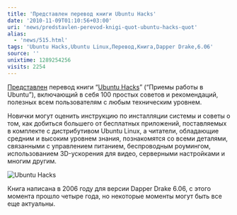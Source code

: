 ```yaml
---
title: 'Представлен перевод книги Ubuntu Hacks'
date: '2010-11-09T01:10:56+03:00'
uri: 'news/predstavlen-perevod-knigi-quot-ubuntu-hacks-quot'
alias: 
  - 'news/515.html'
tags: 'Ubuntu Hacks,Ubuntu Linux,Перевод,Книга,Dapper Drake,6.06'
source: ''
unixtime: 1289254256
visits: 2254
---
```

[Представлен](http://rus-linux.net/nlib.php?name=/MyLDP/BOOKS/ubuntu_hacks_ru/index.html) перевод книги “[Ubuntu Hacks](http://linuxdevcenter.com/pub/a/linux/excerpts/9780596527204/getting-started.html)” (“Приемы работы в Ubuntu”), включающий в себя 100 простых советов и рекомендаций, полезных всем пользователям с любым техническим уровнем. 

Новички могут оценить инструкцию по инсталляции системы и советы о том, как добиться большего от бесплатных приложений, поставляемых в комплекте с дистрибутивом Ubuntu Linux, а читатели, обладающие средним и высоким уровнем знания, познакомятся со всеми деталями, связанными с управлением питанием, беспроводным роумингом, использованием 3D-ускорения для видео, серверными настройками и многим другим.

![Ubuntu Hacks](img/2010/11/09/01-00/ubuntu-hacks-1.jpg)

Книга написана в 2006 году для версии Dapper Drake 6.06, с этого момента прошло четыре года, но некоторые моменты могут быть все еще актуальны.
